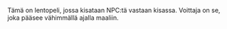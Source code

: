 Tämä on lentopeli, jossa kisataan NPC:tä vastaan kisassa. Voittaja on se, joka
pääsee vähimmällä ajalla maaliin.
